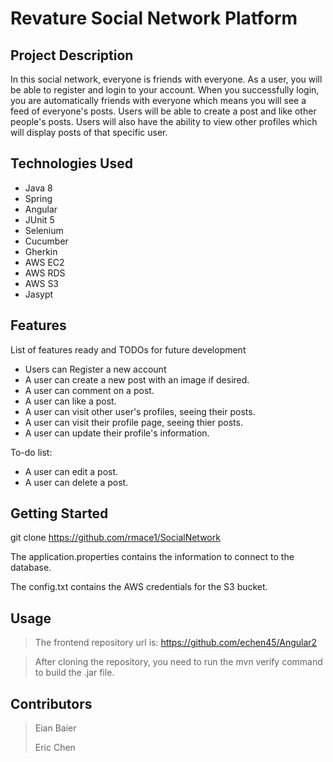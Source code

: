 # Revature Social Network Platform

## Project Description

In this social network, everyone is friends with everyone. As a user, you will be able to register and login to your account. When you successfully login, you are automatically friends with everyone which means you will see a feed of everyone's posts. Users will be able to create a post and like other people's posts. Users will also have the ability to view other profiles which will display posts of that specific user.

## Technologies Used

* Java 8
* Spring
* Angular
* JUnit 5
* Selenium
* Cucumber
* Gherkin
* AWS EC2
* AWS RDS
* AWS S3
* Jasypt

## Features

List of features ready and TODOs for future development
* Users can Register a new account
* A user can create a new post with an image if desired.
* A user can comment on a post.
* A user can like a post.
* A user can visit other user's profiles, seeing their posts.
* A user can visit their profile page, seeing thier posts.
* A user can update their profile's information.

To-do list:
* A user can edit a post.
* A user can delete a post.

## Getting Started
   
git clone https://github.com/rmace1/SocialNetwork

The application.properties contains the information to connect to the database.

The config.txt contains the AWS credentials for the S3 bucket.


## Usage

>  The frontend repository url is: https://github.com/echen45/Angular2

>  After cloning the repository, you need to run the mvn verify command to build the .jar file.

## Contributors

> Eian Baier
>
> Eric Chen

 

